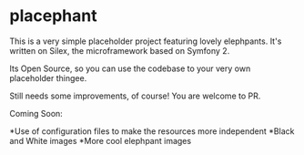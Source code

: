 placephant
==========

This is a very simple placeholder project featuring lovely elephpants.
It's written on Silex, the microframework based on Symfony 2.

Its Open Source, so you can use the codebase to your very own placeholder thingee.

Still needs some improvements, of course! You are welcome to PR.

Coming Soon:

*Use of configuration files to make the resources more independent
*Black and White images
*More cool elephpant images


